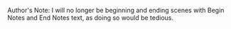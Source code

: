 Author's Note: I will no longer be beginning and ending scenes with Begin Notes and End Notes text, as doing so would be tedious. 